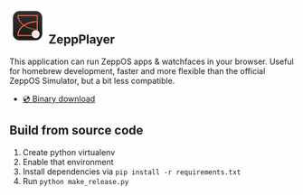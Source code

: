 ![Logo](docs/logo.png) ZeppPlayer
----------------------------------

This application can run ZeppOS apps & watchfaces in your 
browser. Useful for homebrew development, faster and more 
flexible than the official ZeppOS Simulator, but a bit 
less compatible.

- [💿 Binary download](https://melianmiko.ru/en/zepp_player/)

## Build from source code
1. Create python virtualenv
2. Enable that environment
3. Install dependencies via `pip install -r requirements.txt`
4. Run `python make_release.py`
